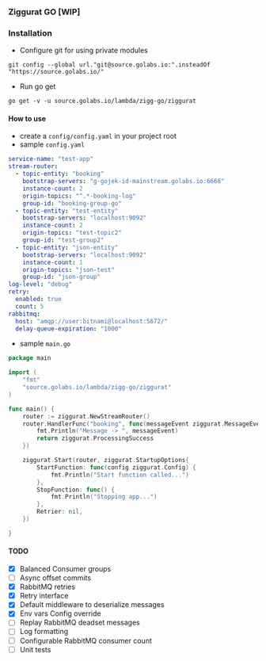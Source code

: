 ### Ziggurat GO [WIP]

### Installation
- Configure git for using private modules
```shell script
git config --global url."git@source.golabs.io:".insteadOf "https://source.golabs.io/"
```
- Run go get
```shell script
go get -v -u source.golabs.io/lambda/zigg-go/ziggurat                                                                                                                                                          
```

#### How to use
- create a `config/config.yaml` in your project root
- sample `config.yaml`
```yaml
service-name: "test-app"
stream-router:
  - topic-entity: "booking"
    bootstrap-servers: "g-gojek-id-mainstream.golabs.io:6668"
    instance-count: 2
    origin-topics: "^.*-booking-log"
    group-id: "booking-group-go"
  - topic-entity: "test-entity"
    bootstrap-servers: "localhost:9092"
    instance-count: 2
    origin-topics: "test-topic2"
    group-id: "test-group2"
  - topic-entity: "json-entity"
    bootstrap-servers: "localhost:9092"
    instance-count: 1
    origin-topics: "json-test"
    group-id: "json-group"
log-level: "debug"
retry:
  enabled: true
  count: 5
rabbitmq:
  host: "amqp://user:bitnami@localhost:5672/"
  delay-queue-expiration: "1000"
```

- sample `main.go`

```go
package main

import (
	"fmt"
	"source.golabs.io/lambda/zigg-go/ziggurat"
)

func main() {
	router := ziggurat.NewStreamRouter()
	router.HandlerFunc("booking", func(messageEvent ziggurat.MessageEvent) ziggurat.ProcessStatus {
		fmt.Println("Message -> ", messageEvent)
		return ziggurat.ProcessingSuccess
	})

	ziggurat.Start(router, ziggurat.StartupOptions{
		StartFunction: func(config ziggurat.Config) {
			fmt.Println("Start function called...")
		},
		StopFunction: func() {
			fmt.Println("Stopping app...")
		},
		Retrier: nil,
	})

}
```
 


#### TODO
- [x] Balanced Consumer groups
- [ ] Async offset commits
- [x] RabbitMQ retries
- [x] Retry interface
- [x] Default middleware to deserialize messages
- [x] Env vars Config override
- [ ] Replay RabbitMQ deadset messages
- [ ] Log formatting
- [ ] Configurable RabbitMQ consumer count
- [ ] Unit tests
